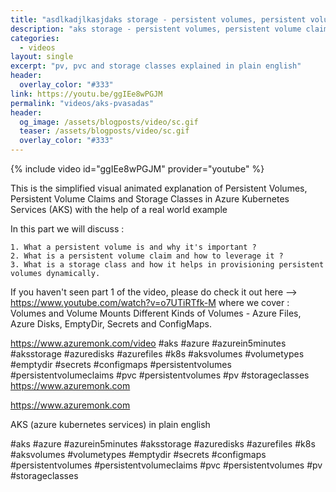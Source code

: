 ```yaml
---
title: "asdlkadjlkasjdaks storage - persistent volumes, persistent volume claims and storage classes explained in plain english in less than 5 minutes"
description: "aks storage - persistent volumes, persistent volume claims and storage classes explained in plain english in less than 5 minutes (azure kubernetes services)"
categories:
  - videos
layout: single
excerpt: "pv, pvc and storage classes explained in plain english"
header:
  overlay_color: "#333"
link: https://youtu.be/ggIEe8wPGJM 
permalink: "videos/aks-pvasadas"
header:
  og_image: /assets/blogposts/video/sc.gif
  teaser: /assets/blogposts/video/sc.gif
  overlay_color: "#333"
---
```


{% include video id="ggIEe8wPGJM" provider="youtube" %}

This is the simplified visual animated explanation of Persistent Volumes, Persistent Volume Claims and Storage Classes in Azure Kubernetes Services (AKS) with the help of a real world example

In this part we will discuss : 

	1. What a persistent volume is and why it's important ?
	2. What is a persistent volume claim and how to leverage it ? 
	3. What is a storage class and how it helps in provisioning persistent volumes dynamically.
	

If you haven't seen part 1 of the video, please do check it out here --> https://www.youtube.com/watch?v=o7UTiRTfk-M where we cover : Volumes and Volume Mounts Different Kinds of Volumes - Azure Files, Azure Disks, EmptyDir, Secrets and ConfigMaps. 

https://www.azuremonk.com/video #aks #azure #azurein5minutes #aksstorage #azuredisks #azurefiles #k8s #aksvolumes #volumetypes #emptydir #secrets #configmaps #persistentvolumes #persistentvolumeclaims #pvc #persistentvolumes #pv #storageclasses https://www.azuremonk.com




https://www.azuremonk.com

AKS (azure kubernetes services) in plain english 

#aks​ #azure​ #azurein5minutes​ #aksstorage​ #azuredisks​ #azurefiles​ #k8s​ #aksvolumes​ #volumetypes​ #emptydir​ #secrets​ #configmaps​ #persistentvolumes​ #persistentvolumeclaims​  #pvc​ #persistentvolumes​ #pv​ #storageclasses